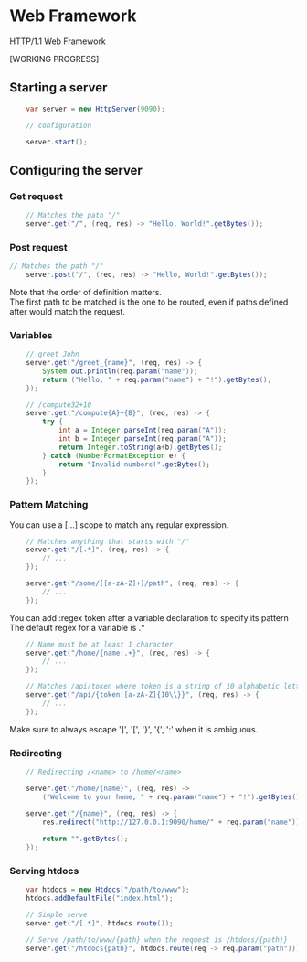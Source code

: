 # Web Framework

HTTP/1.1 Web Framework

[WORKING PROGRESS]

## Starting a server

```java
    var server = new HttpServer(9090);

    // configuration

    server.start();
```

## Configuring the server

### Get request

```java
    // Matches the path "/"
    server.get("/", (req, res) -> "Hello, World!".getBytes());
```

### Post request

```java
// Matches the path "/"
    server.post("/", (req, res) -> "Hello, World!".getBytes());
```

Note that the order of definition matters.
<br>
The first path to be matched is the one to be routed,
even if paths defined after would match the request.

### Variables

```java
    // greet_John
    server.get("/greet_{name}", (req, res) -> {
        System.out.println(req.param("name"));
        return ("Hello, " + req.param("name") + "!").getBytes();
    });

    // /compute32+10
    server.get("/compute{A}+{B}", (req, res) -> {
        try {
            int a = Integer.parseInt(req.param("A"));
            int b = Integer.parseInt(req.param("A"));
            return Integer.toString(a+b).getBytes();
        } catch (NumberFormatException e) {
            return "Invalid numbers!".getBytes();
        }
    });
```

### Pattern Matching

You can use a [...] scope to match any regular expression.

```java
    // Matches anything that starts with "/"
    server.get("/[.*]", (req, res) -> {
        // ...
    });

    server.get("/some/[[a-zA-Z]+]/path", (req, res) -> {
        // ...
    });
```

You can add :regex token after a variable declaration to specify its pattern
<br>
The default regex for a variable is .* 

```java
    // Name must be at least 1 character
    server.get("/home/{name:.+}", (req, res) -> {
        // ...
    });

    // Matches /api/token where token is a string of 10 alphabetic letters
    server.get("/api/{token:[a-zA-Z]{10\\}}", (req, res) -> {
        // ...
    });
```

Make sure to always escape ']', '[', '}', '{', ':' when it is ambiguous.

### Redirecting

```java
    // Redirecting /<name> to /home/<name>

    server.get("/home/{name}", (req, res) -> 
        ("Welcome to your home, " + req.param("name") + "!").getBytes());

    server.get("/{name}", (req, res) -> {
        res.redirect("http://127.0.0.1:9090/home/" + req.param("name"));
        
        return "".getBytes();
    });
```

### Serving htdocs

```java
    var htdocs = new Htdocs("/path/to/www");
    htdocs.addDefaultFile("index.html");

    // Simple serve
    server.get("/[.*]", htdocs.route());

    // Serve /path/to/www/{path} when the request is /htdocs/{path)}
    server.get("/htdocs{path}", htdocs.route(req -> req.param("path")));
```
